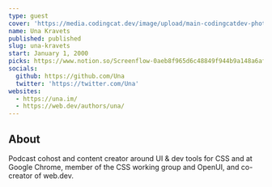 ```yaml
---
type: guest
cover: 'https://media.codingcat.dev/image/upload/main-codingcatdev-photo/podcast-guest/Una'
name: Una Kravets
published: published
slug: una-kravets
start: January 1, 2000
picks: https://www.notion.so/Screenflow-0aeb8f965d6c48849f944b9a148a6af0
socials:
  github: https://github.com/Una
  twitter: 'https://twitter.com/Una'
websites:
  - https://una.im/
  - https://web.dev/authors/una/
---
```


## About

Podcast cohost and content creator around UI & dev tools for CSS and at Google Chrome, member of the CSS working group and OpenUI, and co-creator of web.dev.
